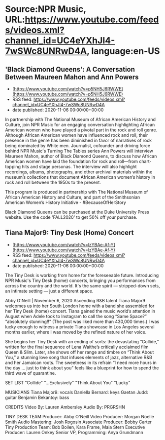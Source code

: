 # Source:NPR Music, URL:https://www.youtube.com/feeds/videos.xml?channel_id=UC4eYXhJI4-7wSWc8UNRwD4A, language:en-US

## 'Black Diamond Queens': A Conversation Between Maureen Mahon and Ann Powers
 - [https://www.youtube.com/watch?v=p5NH5J6RWWE](https://www.youtube.com/watch?v=p5NH5J6RWWE)
 - RSS feed: https://www.youtube.com/feeds/videos.xml?channel_id=UC4eYXhJI4-7wSWc8UNRwD4A
 - date published: 2020-11-06 00:00:00+00:00

In partnership with The National Museum of African American History and Culture, join NPR Music for an engaging conversation highlighting African American women who have played a pivotal part in the rock and roll genre. Although African American women have influenced rock and roll, their presence in the genre has been diminished in favor of narratives of rock being dominated by White men. Journalist, cofounder and driving force behind NPR Music's Turning The Tables series Ann Powers will interview Maureen Mahon, author of Black Diamond Queens, to discuss how African American women have laid the foundation for rock and roll—from chart-topping hits and stage personas. The interview will also highlight recordings, albums, photographs, and other archival materials within the museum’s collections that document African American women’s history in rock and roll between the 1950s to the present. 

This program is produced in partnership with The National Museum of African American History and Culture, and part of the Smithsonian American Women’s History Initiative - #BecauseOfHerStory

Black Diamond Queens can be purchased at the Duke University Press website. Use the code 'FALL2020' to get 50% off your purchase.

## Tiana Major9: Tiny Desk (Home) Concert
 - [https://www.youtube.com/watch?v=lzYBAe-Af-Y](https://www.youtube.com/watch?v=lzYBAe-Af-Y)
 - RSS feed: https://www.youtube.com/feeds/videos.xml?channel_id=UC4eYXhJI4-7wSWc8UNRwD4A
 - date published: 2020-11-06 00:00:00+00:00

The Tiny Desk is working from home for the foreseeable future. Introducing NPR Music's Tiny Desk (home) concerts, bringing you performances from across the country and the world. It's the same spirit — stripped-down sets, an intimate setting — just a different space.

Abby O'Neill | November 6, 2020
Ascending R&B talent Tiana Major9 welcomes us into her South London home with a band she assembled for her Tiny Desk (home) concert. Tiana gained the music world’s attention in August when Adele took to Instagram to call the song “Same Space?” “absolutely stunning!!” (The post was liked more than 430,000 times.) I was lucky enough to witness a private Tiana showcase in Los Angeles several months earlier, where I was moved by the refined nature of her voice.

She begins her Tiny Desk with an ending of sorts: the devastating “Collide,” written for the final sequence of Lena Waithe’s critically acclaimed film Queen & Slim. Later, she shows off her range and timbre on “Think About You,” a stunning love song that infuses elements of jazz, alternative R&B and her Jamaican roots. The sweetness in its refrain “I need more hours in the day … just to think about you” feels like a blueprint for how to spend the third wave of quarantine. 

SET LIST
"Collide"
"...Exclusively"
"Think About You"
"Lucky"

MUSICIANS
Tiana Major9: vocals
Daniella Bernard: keys
Gaetan Judd: guitar
Benjamin Bekantoy: bass

CREDITS
Video By: Lauren Ambersley
Audio By: PRGRSHN

TINY DESK TEAM
Producer: Abby O'Neill
Video Producer: Morgan Noelle Smith
Audio Mastering: Josh Rogosin
Associate Producer: Bobby Carter
Tiny Production Team: Bob Boilen, Kara Frame, Maia Stern
Executive Producer: Lauren Onkey
Senior VP, Programming: Anya Grundmann

